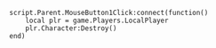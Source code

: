 
	script.Parent.MouseButton1Click:connect(function()
		local plr = game.Players.LocalPlayer
		plr.Character:Destroy()
	end)
